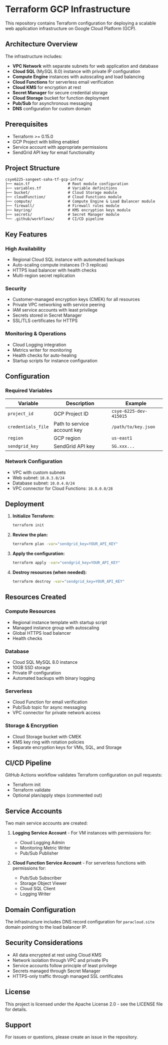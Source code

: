 # Terraform GCP Infrastructure

This repository contains Terraform configuration for deploying a scalable web application infrastructure on Google Cloud Platform (GCP).

## Architecture Overview

The infrastructure includes:
- **VPC Network** with separate subnets for web application and database
- **Cloud SQL** (MySQL 8.0) instance with private IP configuration
- **Compute Engine** instances with autoscaling and load balancing
- **Cloud Functions** for serverless email verification
- **Cloud KMS** for encryption at rest
- **Secret Manager** for secure credential storage
- **Cloud Storage** bucket for function deployment
- **Pub/Sub** for asynchronous messaging
- **DNS** configuration for custom domain

## Prerequisites

- Terraform >= 0.15.0
- GCP Project with billing enabled
- Service account with appropriate permissions
- SendGrid API key for email functionality

## Project Structure

```
csye6225-sangeet-saha-tf-gcp-infra/
├── main.tf                 # Root module configuration
├── variables.tf            # Variable definitions
├── bucket/                 # Cloud Storage module
├── cloudFunction/          # Cloud Functions module
├── compute/                # Compute Engine & Load Balancer module
├── firewall/               # Firewall rules module
├── keyring/                # KMS encryption keys module
├── secrets/                # Secret Manager module
└── .github/workflows/      # CI/CD pipeline
```

## Key Features

### High Availability
- Regional Cloud SQL instance with automated backups
- Auto-scaling compute instances (1-3 replicas)
- HTTPS load balancer with health checks
- Multi-region secret replication

### Security
- Customer-managed encryption keys (CMEK) for all resources
- Private VPC networking with service peering
- IAM service accounts with least privilege
- Secrets stored in Secret Manager
- SSL/TLS certificates for HTTPS

### Monitoring & Operations
- Cloud Logging integration
- Metrics writer for monitoring
- Health checks for auto-healing
- Startup scripts for instance configuration

## Configuration

### Required Variables

| Variable | Description | Example |
|----------|-------------|---------|
| `project_id` | GCP Project ID | `csye-6225-dev-415015` |
| `credentials_file` | Path to service account key | `/path/to/key.json` |
| `region` | GCP region | `us-east1` |
| `sendgrid_key` | SendGrid API key | `SG.xxx...` |

### Network Configuration
- VPC with custom subnets
- Web subnet: `10.0.3.0/24`
- Database subnet: `10.0.4.0/24`
- VPC connector for Cloud Functions: `10.8.0.0/28`

## Deployment

1. **Initialize Terraform:**
   ```bash
   terraform init
   ```

2. **Review the plan:**
   ```bash
   terraform plan -var="sendgrid_key=YOUR_API_KEY"
   ```

3. **Apply the configuration:**
   ```bash
   terraform apply -var="sendgrid_key=YOUR_API_KEY"
   ```

4. **Destroy resources (when needed):**
   ```bash
   terraform destroy -var="sendgrid_key=YOUR_API_KEY"
   ```

## Resources Created

### Compute Resources
- Regional instance template with startup script
- Managed instance group with autoscaling
- Global HTTPS load balancer
- Health checks

### Database
- Cloud SQL MySQL 8.0 instance
- 10GB SSD storage
- Private IP configuration
- Automated backups with binary logging

### Serverless
- Cloud Function for email verification
- Pub/Sub topic for async messaging
- VPC connector for private network access

### Storage & Encryption
- Cloud Storage bucket with CMEK
- KMS key ring with rotation policies
- Separate encryption keys for VMs, SQL, and Storage

## CI/CD Pipeline

GitHub Actions workflow validates Terraform configuration on pull requests:
- Terraform init
- Terraform validate
- Optional plan/apply steps (commented out)

## Service Accounts

Two main service accounts are created:
1. **Logging Service Account** - For VM instances with permissions for:
   - Cloud Logging Admin
   - Monitoring Metric Writer
   - Pub/Sub Publisher

2. **Cloud Function Service Account** - For serverless functions with permissions for:
   - Pub/Sub Subscriber
   - Storage Object Viewer
   - Cloud SQL Client
   - Logging Writer

## Domain Configuration

The infrastructure includes DNS record configuration for `paracloud.site` domain pointing to the load balancer IP.

## Security Considerations

- All data encrypted at rest using Cloud KMS
- Network isolation through VPC and private IPs
- Service accounts follow principle of least privilege
- Secrets managed through Secret Manager
- HTTPS-only traffic through managed SSL certificates

## License

This project is licensed under the Apache License 2.0 - see the LICENSE file for details.

## Support

For issues or questions, please create an issue in the repository.
